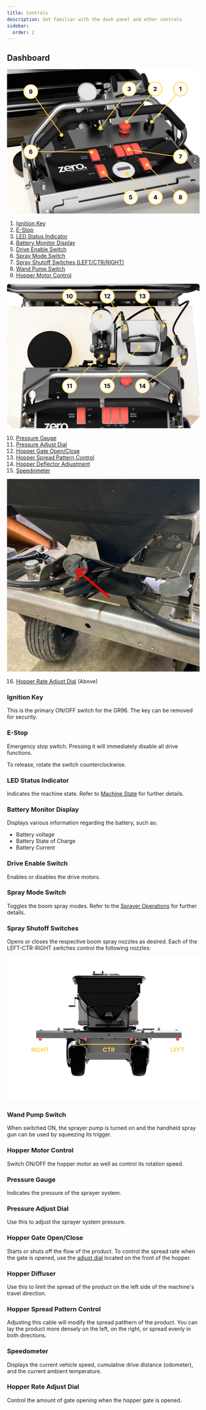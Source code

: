 ```yaml
---
title: Controls
description: Get familiar with the dash panel and other controls
sidebar:
  order: 2
---
```


## Dashboard

![Lower Dashboard Controls](../../../assets/images/dashboard-2.png)

1. [Ignition Key](#ignition-key)
2. [E-Stop](#e-stop)
3. [LED Status Indicator](#led-status-indicator)
4. [Battery Monitor Display](#battery-monitor-display)
5. [Drive Enable Switch](#drive-enable-switch)
6. [Spray Mode Switch](#spray-mode-switch)
7. [Spray Shutoff Switches (LEFT/CTR/RIGHT)](#spray-shutoff-switches)
8. [Wand Pump Switch](#wand-pump-switch)
9. [Hopper Motor Control](#hopper-motor-control)


![Upper Dashboard Controls](../../../assets/images/dashboard-1.png)

10. [Pressure Gauge](#pressure-gauge)
11. [Pressure Adjust Dial](#pressure-adjust-dial)
12. [Hopper Gate Open/Close](#hopper-gate-openclose)
13. [Hopper Spread Pattern Control](#hopper-spread-pattern-control)
14. [Hopper Deflector Adjustment](#hopper-deflector-adjustment)
15. [Speedometer](#speedometer)

![Hopper Rate Adjust Dial](../../../assets/images/hopper-rate-adjust-dial.jpg)

16. [Hopper Rate Adjust Dial](#hopper-rate-adjust-dial) (Above)

### Ignition Key

This is the primary ON/OFF switch for the GR96. The key can be removed for security.

### E-Stop

Emergency stop switch. Pressing it will immediately disable all drive functions. 

To release, rotate the switch counterclockwise.

### LED Status Indicator

Indicates the machine state. Refer to [Machine State](/operations/machine-state/) for further details.

### Battery Monitor Display

Displays various information regarding the battery, such as:

* Battery voltage
* Battery State of Charge
* Battery Current

### Drive Enable Switch

Enables or disables the drive motors.

### Spray Mode Switch

Toggles the boom spray modes. Refer to the [Sprayer Operations](/operations/sprayer/) for further details.

### Spray Shutoff Switches

Opens or closes the respective boom spray nozzles as desired. Each of the LEFT-CTR-RIGHT switches control the following nozzles:

![Image showing which nozzle tips corresponds to which switch](../../../assets/images/spray-nozzles.png)

### Wand Pump Switch

When switched ON, the sprayer pump is turned on and the handheld spray gun can be used by squeezing its trigger.

### Hopper Motor Control

Switch ON/OFF the hopper motor as well as control its rotation speed.

### Pressure Gauge

Indicates the pressure of the sprayer system.

### Pressure Adjust Dial

Use this to adjust the sprayer system pressure.

### Hopper Gate Open/Close

Starts or shuts off the flow of the product. To control the spread rate when the gate is opened, use the [adjust dial](#hopper-rate-adjust-dial) located on the front of the hopper.

### Hopper Diffuser

Use this to limit the spread of the product on the left side of the machine's travel direction.

### Hopper Spread Pattern Control

Adjusting this cable will modify the spread patthern of the product. You can lay the product more densely on the left, on the right, or spread evenly in both directions.

### Speedometer

Displays the current vehicle speed, cumulative drive distance (odometer), and the current ambient temperature.

### Hopper Rate Adjust Dial 

Control the amount of gate opening when the hopper gate is opened.